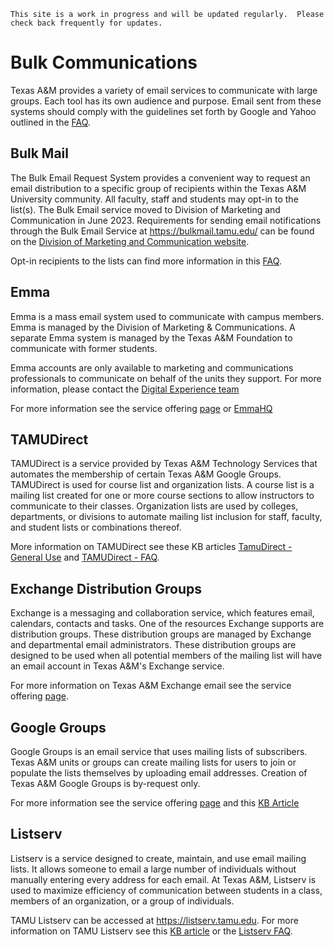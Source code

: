 ```admonish info
This site is a work in progress and will be updated regularly.  Please check back frequently for updates.
```

# Bulk Communications

Texas A&M provides a variety of email services to communicate with large groups.  Each tool has its own audience and purpose. Email sent from these systems should comply with the guidelines set forth by Google and Yahoo outlined in the [FAQ](./faq.md).

## Bulk Mail

The Bulk Email Request System provides a convenient way to request an email distribution to a specific group of recipients within the Texas A&M University community.  All faculty, staff and students may opt-in to the list(s).  The Bulk Email service moved to Division of Marketing and Communication in June 2023. Requirements for sending email notifications through the Bulk Email Service at <https://bulkmail.tamu.edu/> can be found on the [Division of Marketing and Communication website](https://marcom.tamu.edu/resources/group-email/index.html).

Opt-in recipients to the lists can find more information in this [FAQ](https://itselfservice.tamu.edu/tamucs?id=tamucs_kb_article&sys_id=KB0010314).

## Emma

Emma is a mass email system used to communicate with campus members. Emma is managed by the Division of Marketing & Communications. A separate Emma system is managed by the Texas A&M Foundation to communicate with former students.

Emma accounts are only available to marketing and communications professionals to communicate on behalf of the units they support. For more information, please contact the [Digital Experience team](mailto:digitalexperience@tamu.edu)

For more information see the service offering [page](https://it.tamu.edu/services/email-messaging-and-collaboration/email-tools/emma/) or [EmmaHQ](https://marcomm.tamu.edu/resources/emma-hq/index.html)

## TAMUDirect

TAMUDirect is a service provided by Texas A&M Technology Services that automates the membership of certain Texas A&M Google Groups. TAMUDirect is used for course list and organization lists.  A course list is a mailing list created for one or more course sections to allow instructors to communicate to their classes.  Organization lists are used by colleges, departments, or divisions to automate mailing list inclusion for staff, faculty, and student lists or combinations thereof.

More information on TAMUDirect see these KB articles [TamuDirect - General Use](https://itselfservice.tamu.edu/tamucs?id=tamucs_kb_article&sys_id=KB0011697) and [TAMUDirect - FAQ](https://itselfservice.tamu.edu/tamucs?id=tamucs_kb_article&sys_id=KB0011857).

## Exchange Distribution Groups

Exchange is a messaging and collaboration service, which features email, calendars, contacts and tasks.  One of the resources Exchange supports are distribution groups.  These distribution groups are managed by Exchange and departmental email administrators.  These distribution groups are designed to be used when all potential members of the mailing list will have an email account in Texas A&M's Exchange service.

For more information on Texas A&M Exchange email see the service offering [page](https://it.tamu.edu/services/email-messaging-and-collaboration/campus-email-services/texas-am-exchange/).

## Google Groups

Google Groups is an email service that uses mailing lists of subscribers. Texas A&M units or groups can create mailing lists for users to join or populate the lists themselves by uploading email addresses.  Creation of Texas A&M Google Groups is by-request only.

For more information see the service offering [page](https://it.tamu.edu/services/email-messaging-and-collaboration/email-tools/google-groups/) and this [KB Article](https://servicenow.tamu.edu/tamucs?id=tamucs_kb_article&sys_id=KB0014328)

## Listserv

Listserv is a service designed to create, maintain, and use email mailing lists. It allows someone to email a large number of individuals without manually entering every address for each email. At Texas A&M, Listserv is used to maximize efficiency of communication between students in a class, members of an organization, or a group of individuals.

TAMU Listserv can be accessed at <https://listserv.tamu.edu>.  For more information on TAMU Listserv see this [KB article](https://itselfservice.tamu.edu/tamucs?id=tamucs_kb_article&sys_id=KB0010339) or the [Listserv FAQ](https://itselfservice.tamu.edu/tamucs?id=tamucs_kb_article&sys_id=KB0010338).
